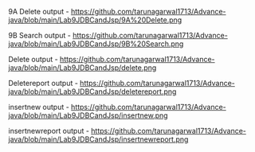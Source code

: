 9A Delete output - https://github.com/tarunagarwal1713/Advance-java/blob/main/Lab9JDBCandJsp/9A%20Delete.png

9B Search output - https://github.com/tarunagarwal1713/Advance-java/blob/main/Lab9JDBCandJsp/9B%20Search.png

Delete output - https://github.com/tarunagarwal1713/Advance-java/blob/main/Lab9JDBCandJsp/delete.png

Deletereport output - https://github.com/tarunagarwal1713/Advance-java/blob/main/Lab9JDBCandJsp/deletereport.png

insertnew output - https://github.com/tarunagarwal1713/Advance-java/blob/main/Lab9JDBCandJsp/insertnew.png

insertnewreport output - https://github.com/tarunagarwal1713/Advance-java/blob/main/Lab9JDBCandJsp/insertnewreport.png
